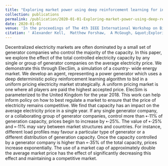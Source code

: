 ```yaml
---
title: "Exploring market power using deep reinforcement learning for intelligent bidding strategies"
collection: publications
permalink: /publication/2020-01-01-Exploring-market-power-using-deep-reinforcement-learning-for-intelligent-bidding-strategies
date: 2020-01-01
venue: 'In the proceedings of The 4th IEEE International Workshop on Big Data for Financial News and Data at 2020 IEEE International Conference on Big Data (IEEE BigData 2020)'
citation: ' Alexander Kell,  Matthew Forshaw,  A McGough, &quot;Exploring market power using deep reinforcement learning for intelligent bidding strategies.&quot; In the proceedings of The 4th IEEE International Workshop on Big Data for Financial News and Data at 2020 IEEE International Conference on Big Data (IEEE BigData 2020), 2020.'
---
```


Decentralized electricity markets are often dominated by a small set of generator companies who control the majority of the capacity. In this paper, we explore the effect of the total controlled electricity capacity by any single or group of generator companies on the average electricity price. We demonstrate this through ElecSim, a simulation of a country- wide energy market. We develop an agent, representing a power generator which uses a deep deterministic policy reinforcement learning algorithm to bid in a uniform pricing electricity market strategically. A uniform pricing market is one where all players are paid the highest accepted price. ElecSim is parameterized to the United Kingdom for the year 2018. This work can help inform policy on how to best regulate a market to ensure that the price of electricity remains competitive. We find that capacity has an impact on the average electricity price in a single year. If any single generator company, or a collaborating group of generator companies, control more than ⇠11% of generation capacity, prices begin to increase by ⇠25%. The value of ⇠25% and ⇠11% may vary between market structures and countries. For instance, different load profiles may favour a particular type of generator or a different distribution of generation capacity. Once the capacity controlled by a generator company is higher than ⇠35% of the total capacity, prices increase exponentially. The use of a market cap of approximately double the average market price has the effect of significantly decreasing this effect and maintaining a competitive market.
